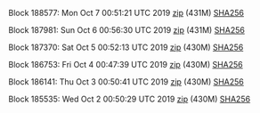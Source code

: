Block 188577: Mon Oct  7 00:51:21 UTC 2019 [zip](https://dash-bootstrap.ams3.digitaloceanspaces.com/testnet/2019-10-07/bootstrap.dat.zip) (431M) [SHA256](https://dash-bootstrap.ams3.digitaloceanspaces.com/testnet/2019-10-07/sha256.txt)

Block 187981: Sun Oct  6 00:56:30 UTC 2019 [zip](https://dash-bootstrap.ams3.digitaloceanspaces.com/testnet/2019-10-06/bootstrap.dat.zip) (431M) [SHA256](https://dash-bootstrap.ams3.digitaloceanspaces.com/testnet/2019-10-06/sha256.txt)

Block 187370: Sat Oct  5 00:52:13 UTC 2019 [zip](https://dash-bootstrap.ams3.digitaloceanspaces.com/testnet/2019-10-05/bootstrap.dat.zip) (430M) [SHA256](https://dash-bootstrap.ams3.digitaloceanspaces.com/testnet/2019-10-05/sha256.txt)

Block 186753: Fri Oct  4 00:47:39 UTC 2019 [zip](https://dash-bootstrap.ams3.digitaloceanspaces.com/testnet/2019-10-04/bootstrap.dat.zip) (430M) [SHA256](https://dash-bootstrap.ams3.digitaloceanspaces.com/testnet/2019-10-04/sha256.txt)

Block 186141: Thu Oct  3 00:50:41 UTC 2019 [zip](https://dash-bootstrap.ams3.digitaloceanspaces.com/testnet/2019-10-03/bootstrap.dat.zip) (430M) [SHA256](https://dash-bootstrap.ams3.digitaloceanspaces.com/testnet/2019-10-03/sha256.txt)

Block 185535: Wed Oct  2 00:50:29 UTC 2019 [zip](https://dash-bootstrap.ams3.digitaloceanspaces.com/testnet/2019-10-02/bootstrap.dat.zip) (430M) [SHA256](https://dash-bootstrap.ams3.digitaloceanspaces.com/testnet/2019-10-02/sha256.txt)
